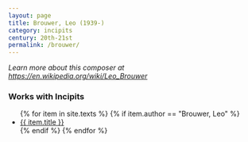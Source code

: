```yaml
---
layout: page
title: Brouwer, Leo (1939-)
category: incipits
century: 20th-21st
permalink: /brouwer/
---
```


*Learn more about this composer at <a href="https://en.wikipedia.org/wiki/Leo_Brouwer" target="_blank">https://en.wikipedia.org/wiki/Leo_Brouwer</a>*
<br/>

### Works with Incipits
<ul class="texts">
    {% for item in site.texts %}
      {% if item.author == "Brouwer, Leo" %}
          <li class="text-title">
          <a href="{{ site.baseurl }}{{ item.url }}">
        {{ item.title }}
              </a>
    </li>
      {% endif %}
    {% endfor %}
</ul>
